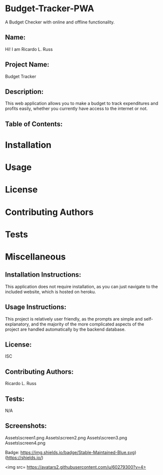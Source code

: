 # Budget-Tracker-PWA
A Budget Checker with online and offline functionality.

## Name:
 Hi! I am Ricardo L. Russ

 ## Project Name:
 Budget Tracker

 ## Description:
 This web application allows you to make a budget to track expenditures and profits easily, whether you currently have access to the internet or not.  

 ## Table of Contents: 
 # Installation 
 # Usage 
 # License 
 # Contributing Authors 
 # Tests 
 # Miscellaneous 

 ## Installation Instructions:
 This application does not require installation, as you can just navigate to the included website, which is hosted on heroku. 

 ## Usage Instructions:
 This project is relatively user friendly, as the prompts are simple and self-explanatory, and the majority of the more complicated aspects of the project are handled automatically by the backend database.

 ## License:
 ISC 

 ## Contributing Authors: 
 Ricardo L. Russ 

 ## Tests:
 N/A

 ## Screenshots:
 Assets\screen1.png
 Assets\screen2.png
 Assets\screen3.png
 Assets\screen4.png

 Badge:
 https://img.shields.io/badge/Stable-Maintained-Blue.svg)(https://shields.io/) 

 <img src= https://avatars2.githubusercontent.com/u/60279300?v=4> 